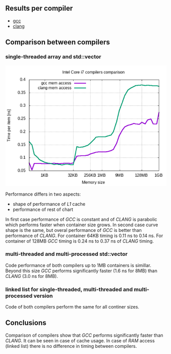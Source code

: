 ## <a name="top"></a>Results per compiler

- [gcc](GCC.md#top)
- [clang](CLANG.md#top)



## <a name="comparison"></a>Comparison between compilers


### single-threaded array and std::vector 

![Intel Core i7 compilers comparison](vector_st_comparison.png "Intel Core i7 compilers comparison")

Performance differs in two aspects:
- shape of performance of *L1* cache
- performance of rest of chart

In first case performance of *GCC* is constant and of *CLANG* is parabolic which performs faster when container size grows. In second case curve shape is the same, but overal performance of *GCC* is better than performance of *CLANG*. For container 64KB timing is 0.11 ns to 0.14 ns. For container of 128MB *GCC* timing is 0.24 ns to 0.37 ns of *CLANG* timing.


### multi-threaded and multi-processed std::vector

Code performance of both compilers up to 1MB containers is simillar. Beyond this size *GCC* performs significantly faster (1.6 ns for 8MB) than *CLANG* (3.0 ns for 8MB).


### linked list for single-threaded, multi-threaded and multi-processed version

Code of both compilers perform the same for all continer sizes.



## Conclusions

Comparison of compilers show that *GCC* performs significantly faster than *CLANG*. It can be seen in case of cache usage. In case of *RAM* access (linked list) there is no difference in timing between compilers.




